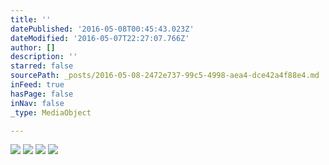 ```yaml
---
title: ''
datePublished: '2016-05-08T00:45:43.023Z'
dateModified: '2016-05-07T22:27:07.766Z'
author: []
description: ''
starred: false
sourcePath: _posts/2016-05-08-2472e737-99c5-4998-aea4-dce42a4f88e4.md
inFeed: true
hasPage: false
inNav: false
_type: MediaObject

---
```

![](https://the-grid-user-content.s3-us-west-2.amazonaws.com/b5afe640-2b34-4921-97f0-1bbb6f54b9a8.jpg)
![](https://the-grid-user-content.s3-us-west-2.amazonaws.com/210f0c4a-10d2-4b31-ab80-160471fa7662.jpg)
![](https://the-grid-user-content.s3-us-west-2.amazonaws.com/a8d0ac8a-de88-4176-9683-e737dd092192.jpg)
![](https://the-grid-user-content.s3-us-west-2.amazonaws.com/5073db5a-d7f0-4315-92c6-1d173cd753e9.jpg)